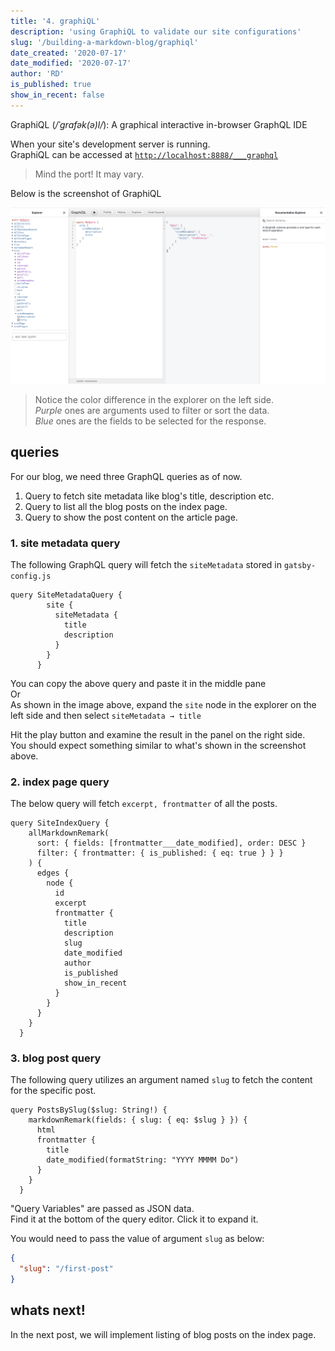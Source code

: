```yaml
---
title: '4. graphiQL'
description: 'using GraphiQL to validate our site configurations'
slug: '/building-a-markdown-blog/graphiql'
date_created: '2020-07-17'
date_modified: '2020-07-17'
author: 'RD'
is_published: true
show_in_recent: false
---
```



GraphiQL (<em>/ˈɡrafək(ə)l/</em>): A graphical interactive in-browser GraphQL IDE

When your site's development server is running.  
GraphiQL can be accessed at [`http://localhost:8888/___graphql`](http://localhost:8888/___graphql)  

> Mind the port! It may vary.

Below is the screenshot of GraphiQL
 
![GraphiQL](./graphiql.png)

> Notice the color difference in the explorer on the left side.  
> *Purple* ones are arguments used to filter or sort the data.  
> *Blue* ones are the fields to be selected for the response.  

## queries  

For our blog, we need three GraphQL queries as of now.  
1. Query to fetch site metadata like blog's title, description etc.
2. Query to list all the blog posts on the index page.
3. Query to show the post content on the article page.  

### 1. site metadata query  

The following GraphQL query will fetch the `siteMetadata` stored in `gatsby-config.js`  

```
query SiteMetadataQuery {
        site {
          siteMetadata {
            title
            description
          }
        }
      }
```

You can copy the above query and paste it in the middle pane   
Or  
As shown in the image above, expand the `site` node in the explorer on the left side and then select `siteMetadata → title`  

Hit the play button and examine the result in the panel on the right side.  
You should expect something similar to what's shown in the screenshot above.  

### 2. index page query  

The below query will fetch `excerpt, frontmatter` of all the posts.

```
query SiteIndexQuery {
    allMarkdownRemark(
      sort: { fields: [frontmatter___date_modified], order: DESC }
      filter: { frontmatter: { is_published: { eq: true } } }
    ) {
      edges {
        node {
          id
          excerpt
          frontmatter {
            title
            description
            slug
            date_modified
            author
            is_published
            show_in_recent
          }
        }
      }
    }
  }
```

### 3. blog post query  

The following query utilizes an argument named `slug` to fetch the content for the specific post.  

```
query PostsBySlug($slug: String!) {
    markdownRemark(fields: { slug: { eq: $slug } }) {
      html
      frontmatter {
        title
        date_modified(formatString: "YYYY MMMM Do")
      }
    }
  }
```
"Query Variables" are passed as JSON data.  
Find it at the bottom of the query editor. Click it to expand it.  

You would need to pass the value of argument `slug` as below:  

```json
{
  "slug": "/first-post"
}
```

## whats next!

In the next post, we will implement listing of blog posts on the index page.    